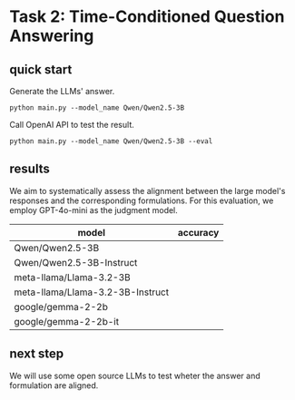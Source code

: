 # Task 2: Time-Conditioned Question Answering


## quick start


Generate the LLMs' answer.
```
python main.py --model_name Qwen/Qwen2.5-3B
```

Call OpenAI API to test the result.
```
python main.py --model_name Qwen/Qwen2.5-3B --eval 
```

## results

We aim to systematically assess the alignment between the large model's responses and the corresponding formulations. For this evaluation, we employ GPT-4o-mini as the judgment model.

|model|accuracy|
|-|-|
|Qwen/Qwen2.5-3B||
|Qwen/Qwen2.5-3B-Instruct||
|meta-llama/Llama-3.2-3B||
|meta-llama/Llama-3.2-3B-Instruct||
|google/gemma-2-2b||
|google/gemma-2-2b-it||

## next step

We will use some open source LLMs to test wheter the answer and formulation are aligned. 